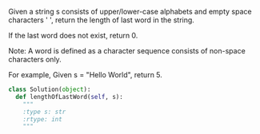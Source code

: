 Given a string s consists of upper/lower-case alphabets and empty space characters ' ', return the length of last word in the string.

If the last word does not exist, return 0.

Note: A word is defined as a character sequence consists of non-space characters only.


For example, 
Given s = "Hello World",
return 5.



```python
class Solution(object):
  def lengthOfLastWord(self, s):
    """
    :type s: str
    :rtype: int
    """
```
